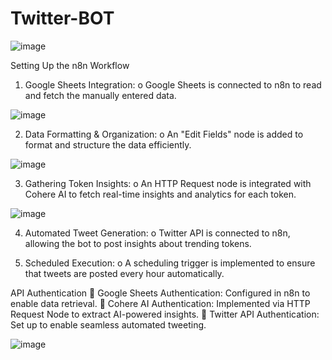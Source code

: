 # Twitter-BOT
![image](https://github.com/user-attachments/assets/49146768-71f5-4eb1-a053-e1f94cb1493a)

Setting Up the n8n Workflow 
1. Google Sheets Integration:
o Google Sheets is connected to n8n to read and fetch the manually entered data.

![image](https://github.com/user-attachments/assets/84137153-592b-4179-9dc6-31792a54f2ed)

2. Data Formatting & Organization: 
o An "Edit Fields" node is added to format and structure the data efficiently.

![image](https://github.com/user-attachments/assets/18033f89-8688-4fe3-b434-143c33bec0af)

3. Gathering Token Insights: 
o An HTTP Request node is integrated with Cohere AI to fetch real-time insights and analytics for
each token.

![image](https://github.com/user-attachments/assets/b8b94b54-b0e5-433e-8206-61f05df5b998)

4. Automated Tweet Generation: 
o Twitter API is connected to n8n, allowing the bot to post insights about trending tokens.

5. Scheduled Execution: 
o A scheduling trigger is implemented to ensure that tweets are posted every hour automatically.

 API Authentication 
 Google Sheets Authentication: Configured in n8n to enable data retrieval. 
 Cohere AI Authentication: Implemented via HTTP Request Node to extract AI-powered insights. 
 Twitter API Authentication: Set up to enable seamless automated tweeting.

![image](https://github.com/user-attachments/assets/f2b4b172-6b35-4138-b412-35eb7b88b225)
